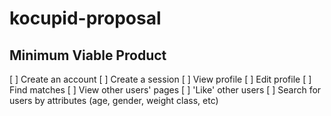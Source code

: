# kocupid-proposal

## Minimum Viable Product
[ ] Create an account
[ ] Create a session
[ ] View profile
[ ] Edit profile
[ ] Find matches
[ ] View other users' pages
[ ] 'Like' other users
[ ] Search for users by attributes (age, gender, weight class, etc)
